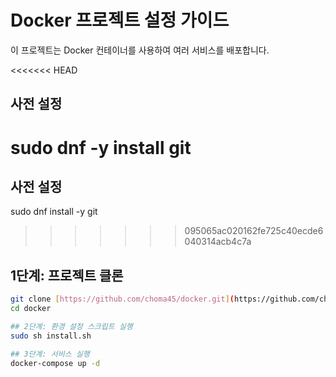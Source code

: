 # Docker 프로젝트 설정 가이드

이 프로젝트는 Docker 컨테이너를 사용하여 여러 서비스를 배포합니다.

<<<<<<< HEAD
## 사전 설정 
sudo dnf -y install git
=======
## 사전 설정
sudo dnf install -y git

>>>>>>> 095065ac020162fe725c40ecde6040314acb4c7a
## 1단계: 프로젝트 클론 
```bash 
git clone [https://github.com/choma45/docker.git](https://github.com/choma45/docker.git)
cd docker

## 2단계: 환경 설정 스크립트 실행
sudo sh install.sh

## 3단계: 서비스 실행
docker-compose up -d

